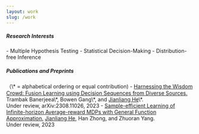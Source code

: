 ```yaml
---
layout: work
slug: /work
---
```

<h5> Research Interests</h5>
- Multiple Hypothesis Testing 
- Statistical Decision-Making
- Distribution-free Inference

<h5> Publications and Preprints</h5>
（\* = alphabetical ordering or equal contribution)
- <a href="assets/files/IRT_jianliang.pdf">Harnessing the Wisdom Crowd: Fusion Learning using Decision Sequences from Diverse Sources.</a>
  Trambak Banerjeea\*, Bowen Gang\*, and <u>Jianliang He</u>\*.<br>
  Under review, arXiv:2308.11026, 2023
- <a href="assets/files/aRLFA.pdf">Sample-efficient Learning of Infinite-horizon Average-reward MDPs with General Function Approximation.</a>
  <u>Jianliang He</u>,  Han Zhong, and Zhuoran Yang.<br>
  Under review, 2023

